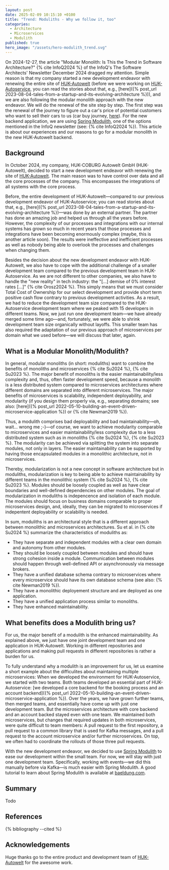 ```yaml
---
layout: post
date: 2025-02-09 10:15:10 +0100
title: "Trend: Moduliths - Why we follow it, too"
categories:
  - Architecture
  - Microservices
  - Modulith
published: true
hero_image: "/assets/hero-modulith_trend.svg"
---
```

On 2024-12-27, the article "Modular Monolith: Is This the Trend in Software Architecture?" {% cite InfoQ2024 %} of the InfoQ's The Software Architects' Newsletter December 2024 dragged my attention.
Simple reason is that my company started a new development endeavor with renewing the entire site of [HUK-Autowelt](https://www.huk-autowelt.de) (before we were working on [HUK-Autoservice](https://www.huk-autoservice.de), you can read the stories about that, e.g., [here]({% post_url 2023-08-04-tales-from-a-startup-and-its-evolving-architecture %})), and we are also following the modular monolith approach with the new endeavor.
We will do the renewal of the site step by step.
The first step was the renewal of the journey to figure out a car's price of potential customers who want to sell their cars to us (car buy journey, [here](https://bewertung.huk-autowelt.de)).
For the new backend application, we are using [Spring Modulith](https://spring.io/projects/spring-modulith), one of the options mentioned in the InfoQ newsletter (see: {% cite InfoQ2024 %}).
This article is about our experiences and our reasons to go for a modular monolith in the new HUK-Autowelt backend.

## Background

In October 2024, my company, HUK-COBURG Autowelt GmbH (HUK-Autowelt), decided to start a new development endeavor with renewing the site of [HUK-Autowelt](https://www.huk-autowelt.de).
The main reason was to have control over data and all the core processes of the company.
This encompasses the integrations of all systems with the core process.

Before, the entire development of HUK-Autowelt—compared to our previous development endeavor of HUK-Autoservice; you can read stories about that, e.g., [here]({% post_url 2023-08-04-tales-from-a-startup-and-its-evolving-architecture %})—was done by an external partner.
The partner has done an amazing job and helped us through all the years before.
However, the complexity of our processes and integrations with our internal systems has grown so much in recent years that those processes and integrations have been becoming enormously complex (maybe, this is another article soon).
The results were ineffective and inefficient processes as well as nobody being able to overlook the processes and challenges when changing them.

Besides the decision about the new development endeavor with HUK-Autowelt, we also have to cope with the additional challenge of a smaller development team compared to the previous development team in HUK-Autoservice.
As we are not different to other companies, we also have to handle the "new reality" in tech industry: the "[...] demise of 0% interest rates [...]" {% cite Orosz2024 %}.
This simply means that we must consider Total Cost of Ownership for our select development and provide short term positive cash flow contrary to previous development activities.
As a result, we had to reduce the development team size compared to the HUK-Autoservice development team where we peaked with 15 developers in different teams.
Now, we just run one development team—we have already merged some time ago—and, fortunately, we were able to shrink development team size organically without layoffs.
This smaller team has also required the adaptation of our previous approach of microservices per domain what we used before—we will discuss that later, again.

## What is a Modular Monolith/Modulith?

In general, modular monoliths (in short: moduliths) want to combine the benefits of monoliths and microservices {% cite Su2024 %}, {% cite Su2023 %}.
The major benefit of monoliths is the easier maintainability/less complexity and, thus, often faster development speed, because a monolith is a less distributed system compared to microservices architectures where different domains are separated into different microservices.
The major benefits of microservices is scalability, independent deployability, and modularity (if you design them properly via, e.g., separating domains; see also: [here]({% post_url 2022-05-10-building-an-event-driven-microservice-application %}) or {% cite Newman2019 %}).

Thus, a modulith comprises bad deployability and bad maintainability—oh, wait... wrong me ;-)—of course, we want to achieve modularity comparable to microservices and easier maintainability/less complexity due to a less distributed system such as in monoliths {% cite Su2024 %}, {% cite Su2023 %}.
The modularity can be achieved via splitting the system into separate modules, not only in layers.
The easier maintainability can be supported by having those encapsulated modules in a monolithic architecture, not in microservices.

Thereby, modularization is not a new concept in software architecture but in moduliths, modularization is key to being able to achieve maintainability by different teams in the monolithic system {% cite Su2024 %}, {% cite Su2023 %}.
Modules should be loosely coupled as well as have clear boundaries and well-defined dependencies on other modules.
The goal of modularization in moduliths is indepencence and isolation of each module.
The modules should focus on business domains comparable to proper microservices design, and, ideally, they can be migrated to microservices if indepentent deployability or scalability is needed.

In sum, moduliths is an architectural style that is a different approach between monolithic and microservices architectures.
Su et al. in {% cite Su2024 %} summarize the characteristics of moduliths as:
 * They have separate and independent modules with a clear own domain and autonomy from other modules.
 * They should be loosely coupled between modules and should have strong cohesion inside a module. Communication between modules should happen through well-defined API or asynchronously via message brokers.
 * They have a unified database schema contrary to microservices where every microservice should have its own database schema (see also: {% cite Newman2019 %}).
 * They have a monolithic deployement structure and are deployed as one application.
 * They have a unified application process similar to monoliths.
 * They have enhanced maintainability.

## What benefits does a Modulith bring us?

For us, the major benefit of a modulith is the enhanced maintainability.
As explained above, we just have one joint development team and one application in HUK-Autowelt.
Working in different repositories and applications and making pull requests in different repositories is rather a burden for us.

To fully understand why a modulith is an improvement for us, let us examine a short example about the difficulites about maintaining multiple microservices:
When we developed the environment for HUK-Autoservice, we started with two teams.
Both teams developed an essential part of HUK-Autoservice: [we developed a core backend for the booking process and an account backend]({% post_url 2022-05-10-building-an-event-driven-microservice-application %}).
Over the years, we have grown further teams, then merged teams, and essentially have come up with just one development team.
But the microservices architecture with core backend and an account backed stayed even with one team.
We maintained both microservices, but changes that required updates in both microservices, were quite difficult to team members: A pull request to the first repository, a pull request to a common library that is used for Kafka messages, and a pull request to the account microservice and/or further microservices.
On top, we often had to coordinate the rollouts of those three pull requests.

With the new development endeavor, we decided to use [Spring Modulith](https://spring.io/projects/spring-modulith) to ease our development within the small team.
For now, we will stay with just one development team.
Specifically, working with events—we did this manually before via Kafka—is much easier with Spring Modulith.
A good tutorial to learn about Spring Modulith is available at [baeldung.com](https://www.baeldung.com/spring-modulith).

## Summary

Todo

## References

{% bibliography --cited %}

## Acknowledgements

Huge thanks go to the entire product and development team of [HUK-Autowelt](https://www.huk-autowelt.de) for the awesome work.